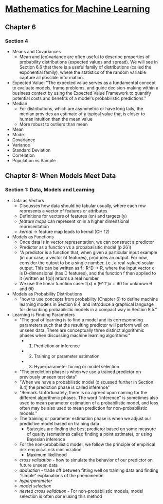 # [Mathematics for Machine Learning](https://mml-book.github.io/book/mml-book.pdf)

## Chapter 6
### Section 4
- Means and Covariances
    - Mean and (co)variance are often useful to describe properties of probability distributions (expected values and spread). We will see in Section 6.6 that there is a useful family of distributions (called the exponential family), where the statistics of the random variable capture all possible information.
- Expected Value: "The expected value serves as a fundamental concept to evaluate models, frame problems, and guide decision-making within a business context by using the Expected Value Framework to quantify potential costs and benefits of a model's probabilistic predictions."
- Median
    - For distributions, which are asymmetric or have long tails, the median provides an estimate of a typical value that is closer to human intuition than the mean value
    - More robust to outliers than mean
- Mean
- Mode
- Covariance
- Variance
- Standard Deviation
- Correlation
- Population vs Sample

## Chapter 8: When Models Meet Data
### Section 1: Data, Models and Learning
- Data as Vectors
    - Discusses how data should be tabular usually, where each row represents a vector of features or attributes
    - Definitions for vectors of features (xn) and targets (y)
    - *feature maps* can represent xn in a higher dimensional representation 
    - *kernal* -> feature map leads to kernal (CH 12)
- Models as Functions
    - Once data is in vector representation, we can construct a predictor
    - Predictor as a function vs a probabalisitic model (p 261)
    - "A predictor is a function that, when given a particular input example (in our case, a vector of features), produces an output. For now, consider the output to be a single number, i.e., a real-valued scalar output. This can be written as f : R^D → R, where the input vector x is D-dimensional (has D features), and the function f then applied to it (written as f(x)) returns a real number
    - We use the linear function case: f(x) = (θ^⊤)x + θ0 for unknown θ and θ0
- Models as Probability Distributions
    - "how to use concepts from probability (Chapter 6) to define machine learning models in Section 8.4, and introduce a graphical language for describing probabilistic models in a compact way in Section 8.5."
- Learning is Finding Parameters
    - "The goal of learning is to find a model and its corresponding parameters such that the resulting predictor will perform well on unseen data. There are conceptually three distinct algorithmic phases when discussing machine learning algorithms:"
        - 1. Prediction or inference
        - 2. Training or parameter estimation
        - 3. Hyperparameter tuning or model selection
    - "The prediction phase is when we use a trained predictor on previously unseen test data"
    - "When we have a probabilistic model (discussed further in Section 8.4) the prediction phase is called inference"
    - "Remark. Unfortunately, there is no agreed upon naming for the different algorithmic phases. The word “inference” is sometimes also used to mean parameter estimation of a probabilistic model, and less often may be also used to mean prediction for non-probabilistic models."
    - The training or parameter estimation phase is when we adjust our predictive model based on training data
        - Stategies are finding the best predictor based on some measure of quality (sometimes called finding a point estimate), or using Bayesian inference
    - For the non-probabilistic model, we follow the principle of empirical risk empirical risk minimization
        - Maximum likelihood
    - *cross validation* - how to  simulate the behavior of our predictor on future unseen data
    - *abduction* - trade off between fitting well on training data and finding “simple” explanations of the phenomenon
    - *hyperparameter*
    - *model selection* 
    - *nested cross validation* - For non-probabilistic models, model selection is often done using this method
    

